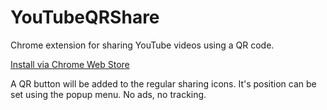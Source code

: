 # YouTubeQRShare
Chrome extension for sharing YouTube videos using a QR code.

[Install via Chrome Web Store](https://chrome.google.com/webstore/detail/youtube-qr-share/dedjdpoloiopppkeibmendkmhanidkdd)

A QR button will be added to the regular sharing icons. It's position can be set using the popup menu. No ads, no tracking.